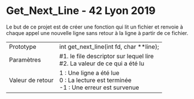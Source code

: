 # Get_Next_Line - 42 Lyon 2019
Le but de ce projet est de créer une fonction qui lit un fichier et renvoie à chaque appel une nouvelle ligne sans retour à la ligne à partir de ce fichier.

|        |     |
| ------ | ----- |
| Prototype 	| int get_next_line(int fd, char **line);|
| Paramètres 	| #1. le file descriptor sur lequel lire <br> #2. La valeur de ce qui a été lu|
| Valeur de retour	| 1 : Une ligne a été lue <br> 0 : La lecture est terminée <br> -1 : Une erreur est survenue|
